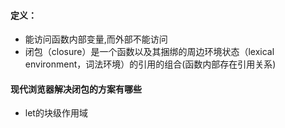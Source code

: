 #### 定义：
- 能访问函数内部变量,而外部不能访问
- 闭包（closure）是一个函数以及其捆绑的周边环境状态（lexical environment，词法环境）的引用的组合(函数内部存在引用关系)

#### 现代浏览器解决闭包的方案有哪些
- let的块级作用域
